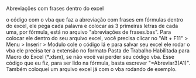 Abreviações com frases dentro do excel

o código com o vba que faz a abreviação com frases em fórmulas dentro do excel, ele pega cada palavra e colocar as 3 primeiras letras de cada uma, por fórmula, está no arquivo "abreviações 
de frases.bas". Para colocar ele dentro do seu arquivo excel, você precisa clicar no 
"Alt + F11" > Menu > Inserir > Modulo
cole o código lá e para salvar seu excel ele rodar o vba ele precisa ter a extensão no formato Pasta de Trabalho Habilitada para Macro do Excel (*.xlsm), se não você vai perder seu código vba.
Esse código que eu fiz, para ser lido na fórmula, basta escrever "=Abreviar3(A1)". Também coloquei um arquivo excel já com o vba rodando de exemplo.
